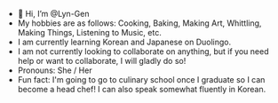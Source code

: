 - 👋 Hi, I’m @Lyn-Gen
- My hobbies are as follows: Cooking, Baking, Making Art, Whittling, Making Things, Listening to Music, etc.
- I am currently learning Korean and Japanese on Duolingo.
- I am not currently looking to collaborate on anything, but if you need help or want to collaborate, I will gladly do so!
- Pronouns: She / Her
- Fun fact: I'm going to go to culinary school once I graduate so I can become a head chef! I can also speak somewhat fluently in Korean.
<!---
Lyn-Gen/Lyn-Gen is a ✨ special ✨ repository because its `README.md` (this file) appears on your GitHub profile.
You can click the Preview link to take a look at your changes.
--->
